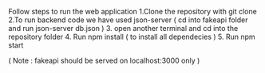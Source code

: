 Follow steps to run the web application
1.Clone the repository with git clone 
2.To run backend code we have used json-server ( cd into fakeapi folder and run json-server db.json )
3. open another terminal and cd into the repository folder
4. Run npm install ( to install all dependecies )
5. Run npm start 

( Note : fakeapi should be served on localhost:3000 only )
